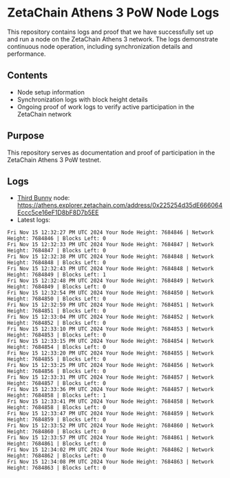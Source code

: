 # ZetaChain Athens 3 PoW Node Logs
This repository contains logs and proof that we have successfully set up and run a node on the ZetaChain Athens 3 network. The logs demonstrate continuous node operation, including synchronization details and performance.

## Contents
- Node setup information
- Synchronization logs with block height details
- Ongoing proof of work logs to verify active participation in the ZetaChain network

## Purpose
This repository serves as documentation and proof of participation in the ZetaChain Athens 3 PoW testnet.

## Logs

- [Third Bunny](https://thirdbunny.xyz/) node: https://athens.explorer.zetachain.com/address/0x225254d35dE666064Eccc5ce16eF1D8bF8D7b5EE
- Latest logs:
```
Fri Nov 15 12:32:27 PM UTC 2024 Your Node Height: 7684846 | Network Height: 7684846 | Blocks Left: 0
Fri Nov 15 12:32:33 PM UTC 2024 Your Node Height: 7684847 | Network Height: 7684847 | Blocks Left: 0
Fri Nov 15 12:32:38 PM UTC 2024 Your Node Height: 7684848 | Network Height: 7684848 | Blocks Left: 0
Fri Nov 15 12:32:43 PM UTC 2024 Your Node Height: 7684848 | Network Height: 7684849 | Blocks Left: 1
Fri Nov 15 12:32:48 PM UTC 2024 Your Node Height: 7684849 | Network Height: 7684849 | Blocks Left: 0
Fri Nov 15 12:32:54 PM UTC 2024 Your Node Height: 7684850 | Network Height: 7684850 | Blocks Left: 0
Fri Nov 15 12:32:59 PM UTC 2024 Your Node Height: 7684851 | Network Height: 7684851 | Blocks Left: 0
Fri Nov 15 12:33:04 PM UTC 2024 Your Node Height: 7684852 | Network Height: 7684852 | Blocks Left: 0
Fri Nov 15 12:33:10 PM UTC 2024 Your Node Height: 7684853 | Network Height: 7684853 | Blocks Left: 0
Fri Nov 15 12:33:15 PM UTC 2024 Your Node Height: 7684854 | Network Height: 7684854 | Blocks Left: 0
Fri Nov 15 12:33:20 PM UTC 2024 Your Node Height: 7684855 | Network Height: 7684855 | Blocks Left: 0
Fri Nov 15 12:33:25 PM UTC 2024 Your Node Height: 7684856 | Network Height: 7684856 | Blocks Left: 0
Fri Nov 15 12:33:31 PM UTC 2024 Your Node Height: 7684857 | Network Height: 7684857 | Blocks Left: 0
Fri Nov 15 12:33:36 PM UTC 2024 Your Node Height: 7684857 | Network Height: 7684858 | Blocks Left: 1
Fri Nov 15 12:33:41 PM UTC 2024 Your Node Height: 7684858 | Network Height: 7684858 | Blocks Left: 0
Fri Nov 15 12:33:47 PM UTC 2024 Your Node Height: 7684859 | Network Height: 7684859 | Blocks Left: 0
Fri Nov 15 12:33:52 PM UTC 2024 Your Node Height: 7684860 | Network Height: 7684860 | Blocks Left: 0
Fri Nov 15 12:33:57 PM UTC 2024 Your Node Height: 7684861 | Network Height: 7684861 | Blocks Left: 0
Fri Nov 15 12:34:02 PM UTC 2024 Your Node Height: 7684862 | Network Height: 7684862 | Blocks Left: 0
Fri Nov 15 12:34:08 PM UTC 2024 Your Node Height: 7684863 | Network Height: 7684863 | Blocks Left: 0
```
